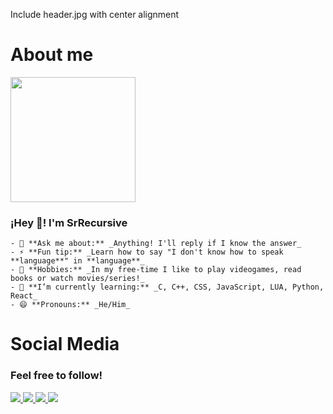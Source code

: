 <!--Header-->
Include header.jpg with center alignment
<!--Header END-->

<!--About me START-->

<h1>
	About me
</h1>
<p>
	<img src = "https://avatars.githubusercontent.com/u/96599624?v=4" width="200"/>
	<h3>
		¡Hey 👋! I'm SrRecursive
	</h3>
	
	- 💬 **Ask me about:** _Anything! I'll reply if I know the answer_
	- ⚡ **Fun tip:** _Learn how to say "I don't know how to speak **language**" in **language**_
	- 🚀 **Hobbies:** _In my free-time I like to play videogames, read books or watch movies/series!_
	- 🌱 **I’m currently learning:** _C, C++, CSS, JavaScript, LUA, Python, React_
	- 😄 **Pronouns:** _He/Him_
</p>

<!--About me END-->

<!--Social Media START-->
<h1>
  	Social Media
</h1>
<h3>
	Feel free to follow!
</h3>
<p>
	<a href = "https://github.com/SrRecursive">
		<img src = "https://img.shields.io/static/v1?label=&message=GitHub&color=171515&logo=github&logoColor=white&style=for-the-badge" />
	</a>
	<a href = "https://instagram.com/lmnot2blue7">
		<img src = "https://img.shields.io/static/v1?label=&message=Instagram&color=FF69B4&logo=instagram&logoColor=red&style=for-the-badge" />
	</a>
	<a href = "https://www.linkedin.com/in/rojohn-ibana">
		<img src = "https://img.shields.io/static/v1?label=&message=LinkedIn&color=0e76a8&logo=linkedin&logoColor=white&style=for-the-badge" />
	</a>
	<a href = "https://twitter.com/SrRecursive">
		<img src = "https://img.shields.io/static/v1?label=&message=Twitter&color=1DA1F2&logo=twitter&logoColor=white&style=for-the-badge" />
	</a>
</p>
 
 <!--Social Media END-->
 
